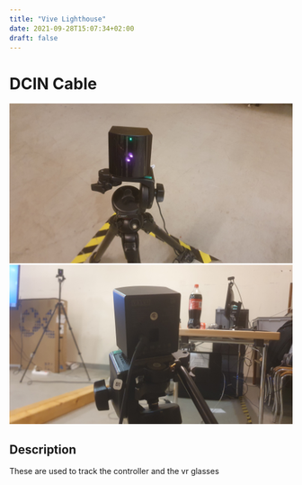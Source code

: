 ```yaml
---
title: "Vive Lighthouse"
date: 2021-09-28T15:07:34+02:00
draft: false
---
```


# DCIN Cable

![vive-lighthouse-front](./img/vive-lighthouse-front.jpg)
![vive-lighthouse-front](./img/vive-lighthouse-back.jpg)

## Description

These are used to track the controller and the vr glasses
